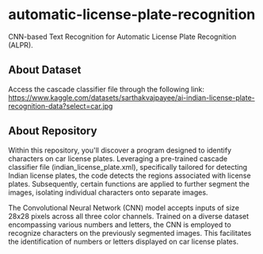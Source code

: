 # automatic-license-plate-recognition
CNN-based Text Recognition for Automatic License Plate Recognition (ALPR).

## About Dataset
Access the cascade classifier file through the following link: https://www.kaggle.com/datasets/sarthakvajpayee/ai-indian-license-plate-recognition-data?select=car.jpg

## About Repository
Within this repository, you'll discover a program designed to identify characters on car license plates. Leveraging a pre-trained cascade classifier file (indian_license_plate.xml), specifically tailored for detecting Indian license plates, the code detects the regions associated with license plates. Subsequently, certain functions are applied to further segment the images, isolating individual characters onto separate images.

The Convolutional Neural Network (CNN) model accepts inputs of size 28x28 pixels across all three color channels. Trained on a diverse dataset encompassing various numbers and letters, the CNN is employed to recognize characters on the previously segmented images. This facilitates the identification of numbers or letters displayed on car license plates.
